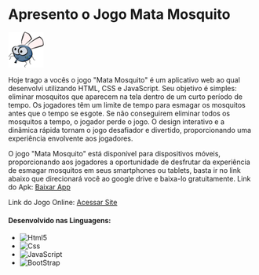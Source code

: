 # Apresento o Jogo Mata Mosquito

<img src="img/mosca.png" width="72" height="72"><br>

Hoje trago a vocês o jogo "Mata Mosquito" é um aplicativo web ao qual desenvolvi utilizando HTML, CSS e JavaScript. Seu objetivo é simples: eliminar mosquitos que aparecem na tela dentro de um curto período de tempo. Os jogadores têm um limite de tempo para esmagar os mosquitos antes que o tempo se esgote. Se não conseguirem eliminar todos os mosquitos a tempo, o jogador perde o jogo. O design interativo e a dinâmica rápida tornam o jogo desafiador e divertido, proporcionando uma experiência envolvente aos jogadores.

O jogo "Mata Mosquito" está disponível para dispositivos móveis, proporcionando aos jogadores a oportunidade de desfrutar da experiência de esmagar mosquitos em seus smartphones ou tablets, basta ir no link abaixo que direcionará você ao google drive e baixa-lo gratuitamente. 
Link do Apk: <a href="https://lnkd.in/dNpiUeQQ">Baixar App</a>

Link do Jogo Online: <a href="https://lnkd.in/d9CTggQ5">Acessar Site</a>

<h4>Desenvolvido nas Linguagens:</h4>
<ul>
  <li><img aling="center" alt="Html5" src="https://img.shields.io/badge/HTML5-E34F26?style=for-the-badge&logo=html5&logoColor=white"></li>
  <li><img aling="center" alt="Css" src="https://img.shields.io/badge/CSS3-1572B6?style=for-the-badge&logo=css3&logoColor=white">   </li>
  <li><img aling="center" alt="JavaScript" src="https://img.shields.io/badge/JavaScript-F7DF1E?style=for-the-badge&logo=javascript&logoColor=black"> </li>
  <li><img aling="center" alt="BootStrap" src="https://img.shields.io/badge/Bootstrap-563D7C?style=for-the-badge&logo=bootstrap&logoColor=white"></li>
</ul>
